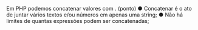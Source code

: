 Em PHP podemos concatenar valores com . (ponto) ● Concatenar é o ato de juntar vários textos e/ou números em apenas uma string; ● Não há limites de quantas expressões podem ser concatenadas;